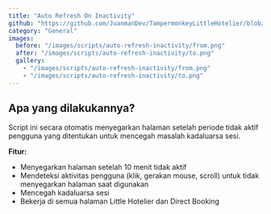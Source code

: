 ```yaml
---
title: "Auto Refresh On Inactivity"
github: "https://github.com/JuanmanDev/TampermonkeyLittleHotelier/blob/main/frontdesk/autoRefreshOnInactivity.user.js"
category: "General"
images:
  before: "/images/scripts/auto-refresh-inactivity/from.png"
  after: "/images/scripts/auto-refresh-inactivity/to.png"
  gallery:
    - "/images/scripts/auto-refresh-inactivity/from.png"
    - "/images/scripts/auto-refresh-inactivity/to.png"
---
```


## Apa yang dilakukannya?

Script ini secara otomatis menyegarkan halaman setelah periode tidak aktif pengguna yang ditentukan untuk mencegah masalah kadaluarsa sesi.

**Fitur:**
- Menyegarkan halaman setelah 10 menit tidak aktif
- Mendeteksi aktivitas pengguna (klik, gerakan mouse, scroll) untuk tidak menyegarkan halaman saat digunakan
- Mencegah kadaluarsa sesi
- Bekerja di semua halaman Little Hotelier dan Direct Booking
